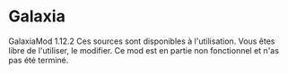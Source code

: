 # Galaxia
GalaxiaMod 1.12.2
Ces sources sont disponibles à l'utilisation. Vous êtes libre de l'utiliser, le modifier.
Ce mod est en partie non fonctionnel et n'as pas été terminé.
